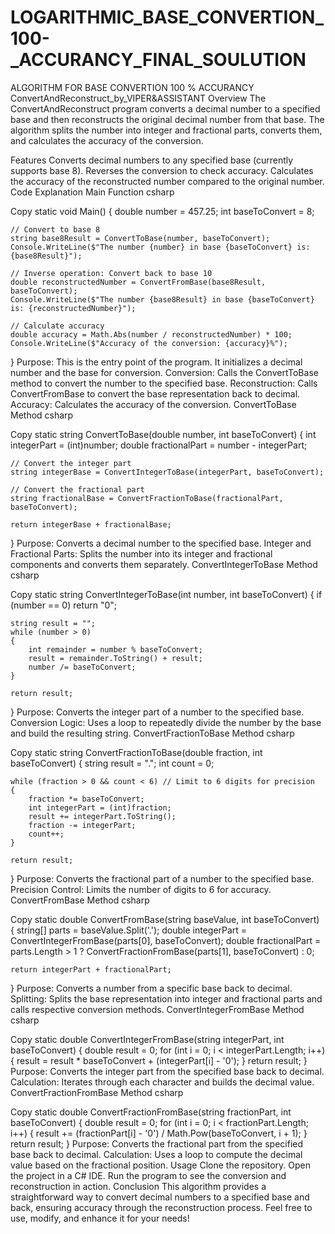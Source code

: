 # LOGARITHMIC_BASE_CONVERTION_100-_ACCURANCY_FINAL_SOULUTION
ALGORITHM FOR BASE CONVERTION 100 % ACCURANCY
ConvertAndReconstruct_by_VIPER&ASSISTANT
Overview
The ConvertAndReconstruct program converts a decimal number to a specified base and then reconstructs the original decimal number from that base. The algorithm splits the number into integer and fractional parts, converts them, and calculates the accuracy of the conversion.

Features
Converts decimal numbers to any specified base (currently supports base 8).
Reverses the conversion to check accuracy.
Calculates the accuracy of the reconstructed number compared to the original number.
Code Explanation
Main Function
csharp

Copy
static void Main()
{
    double number = 457.25;
    int baseToConvert = 8;

    // Convert to base 8
    string base8Result = ConvertToBase(number, baseToConvert);
    Console.WriteLine($"The number {number} in base {baseToConvert} is: {base8Result}");

    // Inverse operation: Convert back to base 10
    double reconstructedNumber = ConvertFromBase(base8Result, baseToConvert);
    Console.WriteLine($"The number {base8Result} in base {baseToConvert} is: {reconstructedNumber}");

    // Calculate accuracy
    double accuracy = Math.Abs(number / reconstructedNumber) * 100;
    Console.WriteLine($"Accuracy of the conversion: {accuracy}%");
}
Purpose: This is the entry point of the program. It initializes a decimal number and the base for conversion.
Conversion: Calls the ConvertToBase method to convert the number to the specified base.
Reconstruction: Calls ConvertFromBase to convert the base representation back to decimal.
Accuracy: Calculates the accuracy of the conversion.
ConvertToBase Method
csharp

Copy
static string ConvertToBase(double number, int baseToConvert)
{
    int integerPart = (int)number;
    double fractionalPart = number - integerPart;

    // Convert the integer part
    string integerBase = ConvertIntegerToBase(integerPart, baseToConvert);

    // Convert the fractional part
    string fractionalBase = ConvertFractionToBase(fractionalPart, baseToConvert);

    return integerBase + fractionalBase;
}
Purpose: Converts a decimal number to the specified base.
Integer and Fractional Parts: Splits the number into its integer and fractional components and converts them separately.
ConvertIntegerToBase Method
csharp

Copy
static string ConvertIntegerToBase(int number, int baseToConvert)
{
    if (number == 0) return "0";

    string result = "";
    while (number > 0)
    {
        int remainder = number % baseToConvert;
        result = remainder.ToString() + result;
        number /= baseToConvert;
    }

    return result;
}
Purpose: Converts the integer part of a number to the specified base.
Conversion Logic: Uses a loop to repeatedly divide the number by the base and build the resulting string.
ConvertFractionToBase Method
csharp

Copy
static string ConvertFractionToBase(double fraction, int baseToConvert)
{
    string result = ".";
    int count = 0;

    while (fraction > 0 && count < 6) // Limit to 6 digits for precision
    {
        fraction *= baseToConvert;
        int integerPart = (int)fraction;
        result += integerPart.ToString();
        fraction -= integerPart;
        count++;
    }

    return result;
}
Purpose: Converts the fractional part of a number to the specified base.
Precision Control: Limits the number of digits to 6 for accuracy.
ConvertFromBase Method
csharp

Copy
static double ConvertFromBase(string baseValue, int baseToConvert)
{
    string[] parts = baseValue.Split('.');
    double integerPart = ConvertIntegerFromBase(parts[0], baseToConvert);
    double fractionalPart = parts.Length > 1 ? ConvertFractionFromBase(parts[1], baseToConvert) : 0;

    return integerPart + fractionalPart;
}
Purpose: Converts a number from a specific base back to decimal.
Splitting: Splits the base representation into integer and fractional parts and calls respective conversion methods.
ConvertIntegerFromBase Method
csharp

Copy
static double ConvertIntegerFromBase(string integerPart, int baseToConvert)
{
    double result = 0;
    for (int i = 0; i < integerPart.Length; i++)
    {
        result = result * baseToConvert + (integerPart[i] - '0');
    }
    return result;
}
Purpose: Converts the integer part from the specified base back to decimal.
Calculation: Iterates through each character and builds the decimal value.
ConvertFractionFromBase Method
csharp

Copy
static double ConvertFractionFromBase(string fractionPart, int baseToConvert)
{
    double result = 0;
    for (int i = 0; i < fractionPart.Length; i++)
    {
        result += (fractionPart[i] - '0') / Math.Pow(baseToConvert, i + 1);
    }
    return result;
}
Purpose: Converts the fractional part from the specified base back to decimal.
Calculation: Uses a loop to compute the decimal value based on the fractional position.
Usage
Clone the repository.
Open the project in a C# IDE.
Run the program to see the conversion and reconstruction in action.
Conclusion
This algorithm provides a straightforward way to convert decimal numbers to a specified base and back, ensuring accuracy through the reconstruction process. Feel free to use, modify, and enhance it for your needs!
